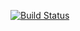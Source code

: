 [![Build Status](https://travis-ci.org/clayton/outside-in-chinese-poker.png)](https://travis-ci.org/clayton/outside-in-chinese-poker)

